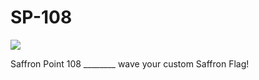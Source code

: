 # SP-108

![](https://github.com/SxNade/SP-108/blob/main/images/sp108.png)

Saffron Point 108 ________  wave your custom Saffron Flag!
